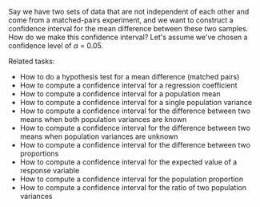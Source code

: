 
Say we have two sets of data that are not independent of each other
and come from a matched-pairs experiment, and we want to construct
a confidence interval for the mean difference between these two samples.
How do we make this confidence interval?
Let's assume we've chosen a confidence level of $\alpha$ = 0.05.

Related tasks:

 * How to do a hypothesis test for a mean difference (matched pairs)
 * How to compute a confidence interval for a regression coefficient
 * How to compute a confidence interval for a population mean
 * How to compute a confidence interval for a single population variance
 * How to compute a confidence interval for the difference between two means when both population variances are known
 * How to compute a confidence interval for the difference between two means when population variances are unknown
 * How to compute a confidence interval for the difference between two proportions
 * How to compute a confidence interval for the expected value of a response variable
 * How to compute a confidence interval for the population proportion
 * How to compute a confidence interval for the ratio of two population variances
